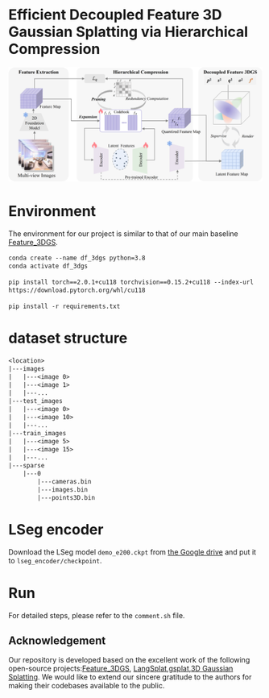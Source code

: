 # Efficient Decoupled Feature 3D Gaussian Splatting via Hierarchical Compression

![Teaser image](assets/framework_cam.png) 

<!-- <section class="section" id="BibTeX">
  <div class="container is-max-desktop content">
    <h2 class="title">BibTeX</h2>
    <pre><code>@inproceedings{zhou2024feature,
  title={Efficient Decoupled Feature 3D Gaussian Splatting via Hierarchical Compression},
  author={Dai, Zhenqi and Liu, Ting and Zhang, Yanning},
  booktitle={Proceedings of the IEEE/CVF Conference on Computer Vision and Pattern Recognition},
  pages={},
  year={2025}
}</code></pre>
  </div>
</section> -->

# Environment
The environment for our project is similar to that of our main baseline [Feature_3DGS](https://feature-3dgs.github.io/).

```shell
conda create --name df_3dgs python=3.8
conda activate df_3dgs

pip install torch==2.0.1+cu118 torchvision==0.15.2+cu118 --index-url https://download.pytorch.org/whl/cu118

pip install -r requirements.txt
```
# dataset structure

```
<location>
|---images
|   |---<image 0>
|   |---<image 1>
|   |---...
|---test_images
|   |---<image 0>
|   |---<image 10>
|   |---...
|---train_images
|   |---<image 5>
|   |---<image 15>
|   |---...
|---sparse
    |---0
        |---cameras.bin
        |---images.bin
        |---points3D.bin
```

# LSeg encoder
Download the LSeg model `demo_e200.ckpt` from [the Google drive](https://drive.google.com/file/d/1ayk6NXURI_vIPlym16f_RG3ffxBWHxvb/view?usp=sharing) and put it to `lseg_encoder/checkpoint`.

# Run
For detailed steps, please refer to the `comment.sh` file.

## Acknowledgement
Our repository is developed based on the excellent work of the following open-source projects:[Feature_3DGS](https://feature-3dgs.github.io/), [LangSplat](https://langsplat.github.io/),[gsplat](https://github.com/nerfstudio-project/gsplat),[3D Gaussian Splatting](https://repo-sam.inria.fr/fungraph/3d-gaussian-splatting/). We would like to extend our sincere gratitude to the authors for making their codebases available to the public.
